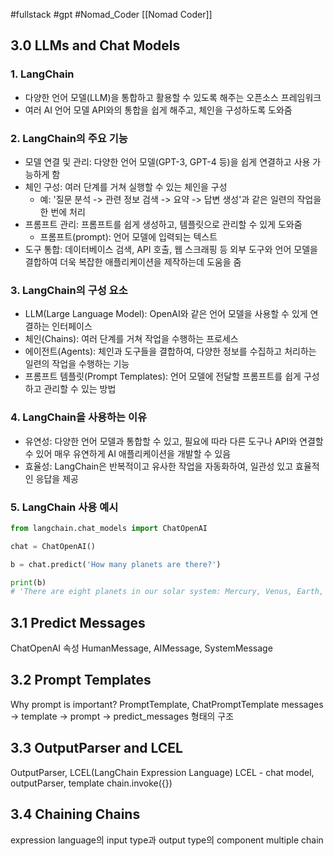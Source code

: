 #fullstack #gpt #Nomad_Coder [[Nomad Coder]]

## 3.0 LLMs and Chat Models
### 1. LangChain
- 다양한 언어 모델(LLM)을 통합하고 활용할 수 있도록 해주는 오픈소스 프레임워크
- 여러 AI 언어 모델 API와의 통합을 쉽게 해주고, 체인을 구성하도록 도와줌


### 2. LangChain의 주요 기능
- 모델 연결 및 관리: 다양한 언어 모델(GPT-3, GPT-4 등)을 쉽게 연결하고 사용 가능하게 함
- 체인 구성: 여러 단계를 거쳐 실행할 수 있는 체인을 구성
	- 예: '질문 분석 -> 관련 정보 검색 -> 요약 -> 답변 생성'과 같은 일련의 작업을 한 번에 처리
- 프롬프트 관리: 프롬프트를 쉽게 생성하고, 템플릿으로 관리할 수 있게 도와줌
	- 프롬프트(prompt): 언어 모델에 입력되는 텍스트
- 도구 통합: 데이터베이스 검색, API 호출, 웹 스크래핑 등 외부 도구와 언어 모델을 결합하여 더욱 복잡한 애플리케이션을 제작하는데 도움을 줌


### 3. LangChain의 구성 요소
- LLM(Large Language Model): OpenAI와 같은 언어 모델을 사용할 수 있게 연결하는 인터페이스
- 체인(Chains): 여러 단계를 거쳐 작업을 수행하는 프로세스
- 에이전트(Agents): 체인과 도구들을 결합하여, 다양한 정보를 수집하고 처리하는 일련의 작업을 수행하는 기능
- 프롬프트 템플릿(Prompt Templates): 언어 모델에 전달할 프롬프트를 쉽게 구성하고 관리할 수 있는 방법


### 4. LangChain을 사용하는 이유
- 유연성: 다양한 언어 모델과 통합할 수 있고, 필요에 따라 다른 도구나 API와 연결할 수 있어 매우 유연하게 AI 애플리케이션을 개발할 수 있음
- 효율성: LangChain은 반복적이고 유사한 작업을 자동화하여, 일관성 있고 효율적인 응답을 제공


### 5. LangChain 사용 예시
```python
from langchain.chat_models import ChatOpenAI

chat = ChatOpenAI()

b = chat.predict('How many planets are there?')

print(b)
# 'There are eight planets in our solar system: Mercury, Venus, Earth, Mars, Jupiter, Saturn, Uranus, and Neptune.'
```



## 3.1 Predict Messages
ChatOpenAI 속성
HumanMessage, AIMessage, SystemMessage



## 3.2 Prompt Templates
Why prompt is important?
PromptTemplate, ChatPromptTemplate
messages -> template -> prompt -> predict_messages 형태의 구조



## 3.3 OutputParser and LCEL
OutputParser, LCEL(LangChain Expression Language)
LCEL - chat model, outputParser, template
chain.invoke({})



## 3.4 Chaining Chains
expression language의 input type과 output type의 component
multiple chain